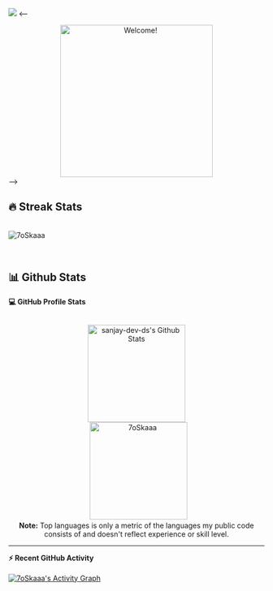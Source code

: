 ![](https://komarev.com/ghpvc/?username=sanjay-dev-ds&color=blue)
<--

<div align="center" width="50">

<img src="https://i.imgr.com/dTYwdG1.gif" alt="Welcome!" width="300"/>

</div>
-->

## 🔥 Streak Stats
  <br>
  <img src="https://github-readme-streak-stats.herokuapp.com/?user=sanjay-dev-ds&theme=algolia" alt="7oSkaaa" />

</p>

<br>

## 📊 Github Stats



  <summary><b>💻 GitHub Profile Stats</b></summary>
  <br/>
  <p align="center">
    <a href="https://github.com/sanjay-dev-ds/github-readme-stats"><img alt="sanjay-dev-ds's Github Stats" src="https://github-readme-stats.vercel.app/api?username=7oSkaaa&show_icons=true&count_private=true&theme=algolia" height="192px"/></a>
<br/>
  &nbsp;
	  <img src="https://github-readme-stats.vercel.app/api/top-langs?username=sanjay-dev-ds&langs_count=10&show_icons=true&locale=en&layout=compact&theme=algolia" alt="7oSkaaa" height="192px"/>
  <br/>
  <b>Note:</b> Top languages is only a metric of the languages my public code consists of and doesn't reflect experience or skill level.
  </p>

----

  <summary><b>⚡ Recent GitHub Activity</b></summary>
  <br/>
   <a href="https://github.com/sanjay-dev-dsa"><img alt="7oSkaaa's Activity Graph" src="https://activity-graph.herokuapp.com/graph?username=7oSkaaa&custom_title=sanjay-dev-ds's%20Contribution%20Graph&theme=react-dark" /></a>
  <br/>


<br/>
